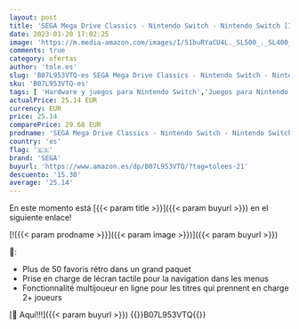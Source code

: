```yaml
---
layout: post
title: 'SEGA Mega Drive Classics - Nintendo Switch - Nintendo Switch [Importación inglesa]'
date: 2023-01-20 17:02:25
image: 'https://m.media-amazon.com/images/I/51buRYaCU4L._SL500_._SL400_.jpg'
comments: true
category: ofertas
author: 'tole.es'
slug: 'B07L953VTQ-es SEGA Mega Drive Classics - Nintendo Switch - Nintendo...'
sku: 'B07L953VTQ-es'
tags: [ 'Hardware y juegos para Nintendo Switch','Juegos para Nintendo Switch','Videojuegos','nintendo','sega','🇪🇸', ]
actualPrice: 25.14 EUR
currency: EUR
price: 25.14
comparePrice: 29.68 EUR
prodname: 'SEGA Mega Drive Classics - Nintendo Switch - Nintendo Switch [Importación inglesa]'
country: 'es'
flag: '🇪🇸'
brand: 'SEGA'
buyurl: 'https://www.amazon.es/dp/B07L953VTQ/?tag=tolees-21'
descuento: '15.30'
average: '25.14'
---
```


En este momento está [{{< param title >}}]({{< param buyurl >}}) en el siguiente enlace!

[![{{< param prodname >}}]({{< param image >}})]({{< param buyurl >}})

🔎:

- Plus de 50 favoris rétro dans un grand paquet
- Prise en charge de lécran tactile pour la navigation dans les menus
- Fonctionnalité multijoueur en ligne pour les titres qui prennent en charge 2+ joueurs

[🛒 Aquí!!!]({{< param buyurl >}})
{{<world>}}B07L953VTQ{{</world>}}
